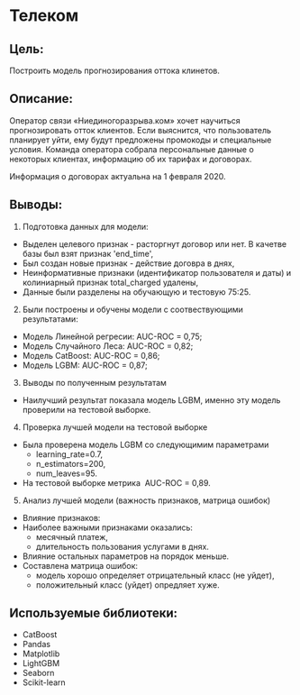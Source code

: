 # Телеком

## Цель:

Построить модель прогнозирования оттока клинетов.

## Описание:
Оператор связи «Ниединогоразрыва.ком» хочет научиться прогнозировать отток клиентов. Если выяснится, что пользователь планирует уйти, ему будут предложены промокоды и специальные условия. Команда оператора собрала персональные данные о некоторых клиентах, информацию об их тарифах и договорах.

Информация о договорах актуальна на 1 февраля 2020.

## Выводы:

1. Подготовка данных для модели:
- Выделен целевого признак - расторгнут договор или нет. В качетве базы был взят признак 'end_time',
- Был создан новые признак - действие договра в днях,
- Неинформативные признаки (идентификатор пользователя и даты) и колиниарный признак total_charged удалены,
- Данные были разделены на обучающую и тестовую 75:25.
2. Были построены и обучены модели с соотвествующими результатами:
- Модель Линейной регресии: AUC-ROC = 0,75;
- Модель Случайного Леса: AUC-ROC = 0,82;
- Модель CatBoost: AUC-ROC = 0,86;
- Модель LGBM: AUC-ROC = 0,87;
3. Выводы по полученным результатам
- Наилучший результат показала модель LGBM, именно эту модель проверили на тестовой выборке.
4. Проверка лучшей модели на тестовой выборке
- Была проверена модель LGBM со следующимим параметрами 
   * learning_rate=0.7,
   * n_estimators=200,
   * num_leaves=95.
- На тестовой выборке метрика  AUC-ROC = 0,89.
5. Анализ лучшей модели (важность признаков, матрица ошибок)
- Влияние признаков:
 - Наиболее важными признаками оказались:
    * месячный платеж,
    * длительность пользования услугами в днях.
 - Влияние остальных параметров на порядок меньше.
- Составлена матрица ошибок: 
    * модель хорошо определяет отрицательный класс (не уйдет),
    * положительный класс (уйдет) опредляет хуже.
    
## Используемые библиотеки:
- CatBoost
- Pandas
- Matplotlib
- LightGBM
- Seaborn
- Scikit-learn    
